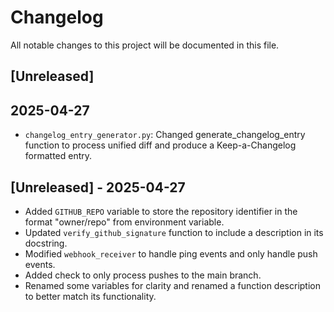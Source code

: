 # Changelog

All notable changes to this project will be documented in this file.

## [Unreleased]
## 2025-04-27
* `changelog_entry_generator.py`: Changed generate_changelog_entry function to process unified diff and produce a Keep-a-Changelog formatted entry.

## [Unreleased] - 2025-04-27
- Added `GITHUB_REPO` variable to store the repository identifier in the format "owner/repo" from environment variable.
- Updated `verify_github_signature` function to include a description in its docstring.
- Modified `webhook_receiver` to handle ping events and only handle push events.
- Added check to only process pushes to the main branch.
- Renamed some variables for clarity and renamed a function description to better match its functionality.

